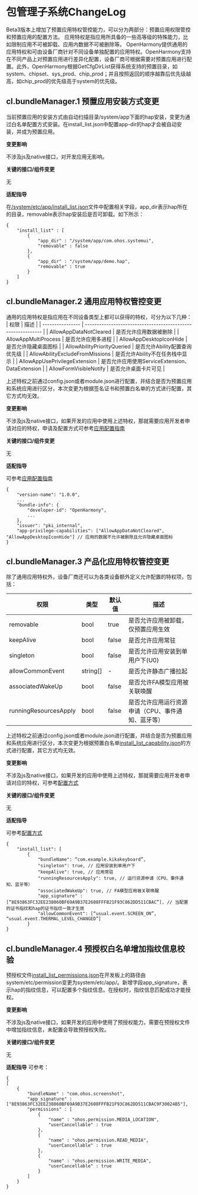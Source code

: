 # 包管理子系统ChangeLog
Beta3版本上增加了预置应用特权管控能力，可以分为两部分：预置应用权限管控和预置应用的配置方法。
应用特权是指应用所具备的一些高等级的特殊能力，比如限制应用不可被卸载、应用内数据不可被删除等。
OpenHarmony提供通用的应用特权和可由设备厂商针对不同设备单独配置的应用特权。OpenHarmony支持在不同产品上对预置应用进行差异化配置，设备厂商可根据需要对预置应用进行配置。此外，OpenHarmony根据GetCfgDirList获得系统支持的预置目录，如system、chipset、sys_prod、chip_prod；并且按照返回的顺序越靠后优先级越高，如chip_prod的优先级高于system的优先级。

## cl.bundleManager.1 预置应用安装方式变更
当前预置应用的安装方式由自动扫描目录/system/app下面的hap安装，变更为通过白名单配置方式安装。在install_list.json中配置app-dir的hap才会被自动安装，并成为预置应用。

**变更影响**

不涉及js及native接口，对开发应用无影响。

**关键的接口/组件变更**

无

**适配指导**

在[/system/etc/app/install_list.json](https://gitee.com/openharmony/vendor_hihope/blob/master/rk3568/preinstall-config/install_list.json)文件中配置相关字段，app_dir表示hap所在的目录，removable表示hap安装后是否可卸载。如下所示：

```
{
    "install_list" : [
        {
            "app_dir" : "/system/app/com.ohos.systemui",
            "removable" : false
        },
        {
            "app_dir" : "/system/app/demo.hap",
            "removable" : true
        }
    ]
}
```

## cl.bundleManager.2 通用应用特权管控变更
通用的应用特权是指应用在不同设备类型上都可以获得的特权，可分为以下几种：
| 权限 | 描述                                                       |
| ---------------- | ------------------------------------------------------------ |
| AllowAppDataNotCleared | 是否允许应用数据被删除 |
| AllowAppMultiProcess | 是否允许应用多进程 |
| AllowAppDesktopIconHide | 是否允许隐藏桌面图标 |
| AllowAbilityPriorityQueried | 是否允许Ability配置查询优先级     |
| AllowAbilityExcludeFromMissions | 是否允许Ability不在任务栈中显示 |
| AllowAppUsePrivilegeExtension | 是否允许应用使用ServiceExtension、DataExtension |
| AllowFormVisibleNotify | 是否允许桌面卡片可见 |

上述特权之前通过config.json或者module.json进行配置，并结合是否为预置应用和系统应用进行区分，本次变更为根据签名证书和预置白名单的方式进行配置，其它方式均无效。

**变更影响**

不涉及js及native接口，如果开发的应用中使用上述特权，那就需要应用开发者申请对应的特权，申请及配置方式可参考[应用配置指南](https://gitee.com/openharmony/docs/blob/master/zh-cn/device-dev/subsystems/subsys-app-privilege-config-guide.md)

**关键的接口/组件变更**

无

**适配指导**

可参考[应用配置指南](https://gitee.com/openharmony/docs/blob/master/zh-cn/device-dev/subsystems/subsys-app-privilege-config-guide.md)

```
{
    "version-name": "1.0.0",
    ...
    "bundle-info": {
        "developer-id": "OpenHarmony",
        ...
    },
    "issuer": "pki_internal",
    "app-privilege-capabilities": ["AllowAppDataNotCleared", "AllowAppDesktopIconHide"] // 应用的数据不允许被删除且允许隐藏桌面图标
}
```

## cl.bundleManager.3 产品化应用特权管控变更
除了通用应用特权外，设备厂商还可以为各类设备额外定义允许配置的特权项，包括：

| 权限                  | 类型     | 默认值 | 描述                                              |
| --------------------- | -------- | ------ | ------------------------------------------------- |
| removable             | bool     | true   | 是否允许应用被卸载，仅预置应用生效                |
| keepAlive             | bool     | false  | 是否允许应用常驻                                  |
| singleton             | bool     | false  | 是否允许应用安装到单用户下(U0)                    |
| allowCommonEvent      | string[] | -      | 是否允许静态广播拉起                              |
| associatedWakeUp      | bool     | false  | 是否允许FA模型应用被关联唤醒                      |
| runningResourcesApply | bool     | false  | 是否允许应用运行资源申请（CPU、事件通知、蓝牙等） |

上述特权之前通过config.json或者module.json进行配置，并结合是否为预置应用和系统应用进行区分，本次变更为根据预置白名单[install_list_capability.json](https://gitee.com/openharmony/vendor_hihope/blob/master/rk3568/preinstall-config/install_list_capability.json)的方式进行配置，其它方式均无效。

**变更影响**

不涉及js及native接口，如果开发的应用中使用上述特权，那就需要应用开发者申请对应的特权，可参考[配置方式](https://gitee.com/openharmony/docs/blob/master/zh-cn/device-dev/subsystems/subsys-app-privilege-config-guide.md#%E9%85%8D%E7%BD%AE%E6%96%B9%E5%BC%8F-1)

**关键的接口/组件变更**

无

**适配指导**

可参考[配置方式](https://gitee.com/openharmony/docs/blob/master/zh-cn/device-dev/subsystems/subsys-app-privilege-config-guide.md#%E9%85%8D%E7%BD%AE%E6%96%B9%E5%BC%8F-1)

```
{
    "install_list": [
        {
            "bundleName": “com.example.kikakeyboard”,
            "singleton": true, // 应用安装到单用户下
            "keepAlive": true, // 应用常驻
            "runningResourcesApply": true, // 运行资源申请（CPU、事件通知、蓝牙等）
            "associatedWakeUp": true, // FA模型应用被关联唤醒
            "app_signature" : [“8E93863FC32EE238060BF69A9B37E2608FFFB21F93C862DD511CBAC”], // 当配置的证书指纹和hap的证书指纹一致才生效
            "allowCommonEvent": [“usual.event.SCREEN_ON”, “usual.event.THERMAL_LEVEL_CHANGED”]
        }
}
```
## cl.bundleManager.4 预授权白名单增加指纹信息校验

预授权文件[install_list_permissions.json](https://gitee.com/openharmony/vendor_hihope/blob/master/rk3568/preinstall-config/install_list_permissions.json)在开发板上的路径由system/etc/permission变更为system/etc/app/。新增字段app_signature，表示hap的指纹信息，可以配置多个指纹信息。在授权时，指纹信息匹配成功才能授权。

**变更影响**

不涉及js及native接口，如果开发的应用中使用了预授权能力，需要在预授权文件中增加指纹信息，未配置会导致预授权失败。

**关键的接口/组件变更**

无

**适配指导**
可参考：
```
{
[
    {
        "bundleName" : "com.ohos.screenshot",
        "app_signature" : ["8E93863FC32EE238060BF69A9B37E2608FFFB21F93C862DD511CBAC9F30024B5"],
        "permissions" : [
            {
                "name" : "ohos.permission.MEDIA_LOCATION",
                "userCancellable" : true
            },
            {
                "name" : "ohos.permission.READ_MEDIA",
                "userCancellable" : true
            },
            {
                "name" : "ohos.permission.WRITE_MEDIA",
                "userCancellable" : true
            }
        ]
    }
}
```